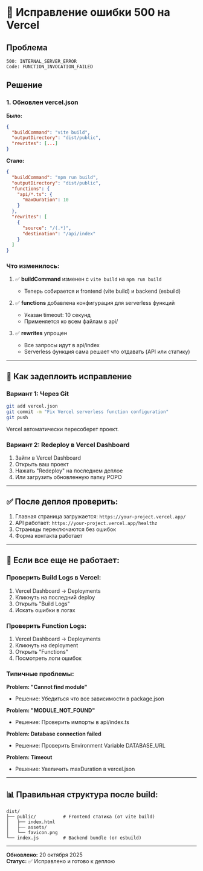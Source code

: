 # 🔧 Исправление ошибки 500 на Vercel

## Проблема
```
500: INTERNAL_SERVER_ERROR
Code: FUNCTION_INVOCATION_FAILED
```

## Решение

### 1. Обновлен vercel.json

**Было:**
```json
{
  "buildCommand": "vite build",
  "outputDirectory": "dist/public",
  "rewrites": [...]
}
```

**Стало:**
```json
{
  "buildCommand": "npm run build",
  "outputDirectory": "dist/public",
  "functions": {
    "api/*.ts": {
      "maxDuration": 10
    }
  },
  "rewrites": [
    {
      "source": "/(.*)",
      "destination": "/api/index"
    }
  ]
}
```

### Что изменилось:

1. ✅ **buildCommand** изменен с `vite build` на `npm run build`
   - Теперь собирается и frontend (vite build) и backend (esbuild)
   
2. ✅ **functions** добавлена конфигурация для serverless функций
   - Указан timeout: 10 секунд
   - Применяется ко всем файлам в api/
   
3. ✅ **rewrites** упрощен
   - Все запросы идут в api/index
   - Serverless функция сама решает что отдавать (API или статику)

---

## 🚀 Как задеплоить исправление

### Вариант 1: Через Git
```bash
git add vercel.json
git commit -m "Fix Vercel serverless function configuration"
git push
```

Vercel автоматически пересоберет проект.

### Вариант 2: Redeploy в Vercel Dashboard
1. Зайти в Vercel Dashboard
2. Открыть ваш проект
3. Нажать "Redeploy" на последнем деплое
4. Или загрузить обновленную папку POPO

---

## ✅ После деплоя проверить:

1. Главная страница загружается: `https://your-project.vercel.app/`
2. API работает: `https://your-project.vercel.app/healthz`
3. Страницы переключаются без ошибок
4. Форма контакта работает

---

## 🐛 Если все еще не работает:

### Проверить Build Logs в Vercel:
1. Vercel Dashboard → Deployments
2. Кликнуть на последний deploy
3. Открыть "Build Logs"
4. Искать ошибки в логах

### Проверить Function Logs:
1. Vercel Dashboard → Deployments
2. Кликнуть на deployment
3. Открыть "Functions"
4. Посмотреть логи ошибок

### Типичные проблемы:

**Problem: "Cannot find module"**
- Решение: Убедиться что все зависимости в package.json

**Problem: "MODULE_NOT_FOUND"**  
- Решение: Проверить импорты в api/index.ts

**Problem: Database connection failed**
- Решение: Проверить Environment Variable DATABASE_URL

**Problem: Timeout**
- Решение: Увеличить maxDuration в vercel.json

---

## 📊 Правильная структура после build:

```
dist/
├── public/          # Frontend статика (от vite build)
│   ├── index.html
│   ├── assets/
│   └── favicon.png
└── index.js         # Backend bundle (от esbuild)
```

---

**Обновлено:** 20 октября 2025  
**Статус:** ✅ Исправлено и готово к деплою
